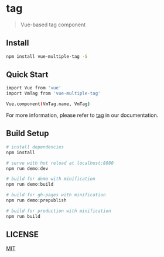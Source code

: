# tag

> Vue-based tag component

## Install

```bash
npm install vue-multiple-tag -S
```

## Quick Start

```bash
import Vue from 'vue'
import VmTag from 'vue-multiple-tag'

Vue.component(VmTag.name, VmTag)
```

For more information, please refer to [tag](http://vue-multiple.github.io/tag) in our documentation.

## Build Setup

``` bash
# install dependencies
npm install

# serve with hot reload at localhost:8080
npm run demo:dev

# build for demo with minification
npm run demo:build

# build for gh-pages with minification
npm run demo:prepublish

# build for production with minification
npm run build
```

## LICENSE

[MIT](http://opensource.org/licenses/MIT)
